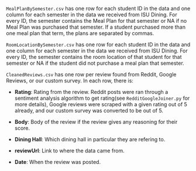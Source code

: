 `MealPlanBySemester.csv` has one row for each student ID in the data and one column for each semester in the data we received from ISU Dining. For every ID, the semester contains the Meal Plan for that semester or NA if no Meal Plan was purchased that semester. If a student purchased more than one meal plan that term, the plans are separated by commas. 

`RoomLocationBySemester.csv` has one row for each student ID in the data and one column for each semester in the data we received from ISU Dining. For every ID, the semester contains the room location of that student for that semester or NA if the student did not purchase a meal plan that semester.


`CleanedReviews.csv` has one row per review found from Reddit, Google Reviews, or our custom survey. In each row, there is:

  - **Rating**: Rating from the review. Reddit posts were ran through a sentiment analysis algorithm to get rating(see `RedditGoogleJoiner.py` for more details), Google reviews were scraped with a given rating out of 5 already, and our custom survey was converted to be out of 5.

- **Body**: Body of the review if the review gives any reasoning for their score.
- **Dining Hall**: Which dining hall in particular they are refering to.
- **reviewUrl**: Link to where the data came from.
-  **Date**: When the review was posted.
